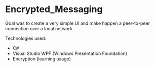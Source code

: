 # Encrypted_Messaging

Goal was to create a very simple UI and make happen a peer-to-peer connection over a local network

Technologies used:
 - C#
 - Visual Studio WPF (Windows Presentation Foundation)
 - Encryption (learning usage) 
